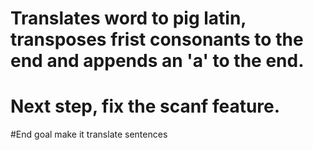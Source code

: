 # Translates word to pig latin, transposes frist consonants to the end and appends an 'a' to the end.
# Next step, fix the scanf feature.
#End goal make it translate sentences
